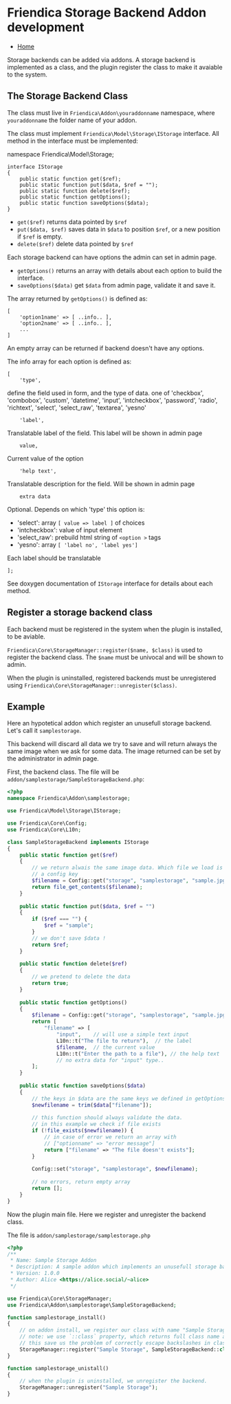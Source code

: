 Friendica Storage Backend Addon development
===========================================

* [Home](help)

Storage backends can be added via addons.
A storage backend is implemented as a class, and the plugin register the class to make it avaiable to the system.

## The Storage Backend Class

The class must live in `Friendica\Addon\youraddonname` namespace, where `youraddonname` the folder name of your addon.

The class must implement `Friendica\Model\Storage\IStorage` interface. All method in the interface must be implemented:

namespace Friendica\Model\Storage;

	interface IStorage
	{
		public static function get($ref);
		public static function put($data, $ref = "");
		public static function delete($ref);
		public static function getOptions();
		public static function saveOptions($data);
	}

- `get($ref)` returns data pointed by `$ref`
- `put($data, $ref)` saves data in `$data` to position `$ref`, or a new position if `$ref` is empty.
- `delete($ref)` delete data pointed by `$ref`

Each storage backend can have options the admin can set in admin page.

- `getOptions()` returns an array with details about each option to build the interface.
- `saveOptions($data)` get `$data` from admin page, validate it and save it.

The array returned by `getOptions()` is defined as:

	[
		'option1name' => [ ..info.. ],
		'option2name' => [ ..info.. ],
		...
	]

An empty array can be returned if backend doesn't have any options.

The info array for each option is defined as:

	[
		'type',

define the field used in form, and the type of data.
one of 'checkbox', 'combobox', 'custom', 'datetime', 'input', 'intcheckbox', 'password', 'radio', 'richtext', 'select', 'select_raw', 'textarea', 'yesno'

		'label',

Translatable label of the field. This label will be shown in admin page

		value,

Current value of the option

		'help text',

Translatable description for the field. Will be shown in admin page

		extra data

Optional. Depends on which 'type' this option is:

- 'select': array `[ value => label ]` of choices
- 'intcheckbox': value of input element
- 'select_raw': prebuild html string of `<option >` tags
- 'yesno': array `[ 'label no', 'label yes']`

Each label should be translatable

	];


See doxygen documentation of `IStorage` interface for details about each method.

## Register a storage backend class

Each backend must be registered in the system when the plugin is installed, to be aviable.

`Friendica\Core\StorageManager::register($name, $class)` is used to register the backend class.
The `$name` must be univocal and will be shown to admin.

When the plugin is uninstalled, registered backends must be unregistered using
`Friendica\Core\StorageManager::unregister($class)`.

## Example

Here an hypotetical addon which register an unusefull storage backend.
Let's call it `samplestorage`.

This backend will discard all data we try to save and will return always the same image when we ask for some data.
The image returned can be set by the administrator in admin page.

First, the backend class.
The file will be `addon/samplestorage/SampleStorageBackend.php`:

```php
<?php
namespace Friendica\Addon\samplestorage;

use Friendica\Model\Storage\IStorage;

use Friendica\Core\Config;
use Friendica\Core\L10n;

class SampleStorageBackend implements IStorage
{
	public static function get($ref)
	{
		// we return alwais the same image data. Which file we load is defined by
		// a config key
		$filename = Config::get("storage", "samplestorage", "sample.jpg");
		return file_get_contents($filename);
	}
	
	public static function put($data, $ref = "")
	{
		if ($ref === "") {
			$ref = "sample";
		}
		// we don't save $data !
		return $ref;
	}
	
	public static function delete($ref)
	{
		// we pretend to delete the data
		return true;
	}
	
	public static function getOptions()
	{
		$filename = Config::get("storage", "samplestorage", "sample.jpg");
		return [
			"filename" => [
				"input",	// will use a simple text input
				L10n::t("The file to return"),	// the label
				$filename,	// the current value
				L10n::t("Enter the path to a file"), // the help text
				// no extra data for "input" type..
		];
	}
	
	public static function saveOptions($data)
	{
		// the keys in $data are the same keys we defined in getOptions()
		$newfilename = trim($data["filename"]);
		
		// this function should always validate the data.
		// in this example we check if file exists
		if (!file_exists($newfilename)) {
			// in case of error we return an array with
			// ["optionname" => "error message"]
			return ["filename" => "The file doesn't exists"];
		}
		
		Config::set("storage", "samplestorage", $newfilename);
		
		// no errors, return empty array
		return [];
	}
}
```

Now the plugin main file. Here we register and unregister the backend class.

The file is `addon/samplestorage/samplestorage.php`

```php
<?php
/**
 * Name: Sample Storage Addon
 * Description: A sample addon which implements an unusefull storage backend
 * Version: 1.0.0
 * Author: Alice <https://alice.social/~alice>
 */

use Friendica\Core\StorageManager;
use Friendica\Addon\samplestorage\SampleStorageBackend;

function samplestorage_install()
{
	// on addon install, we register our class with name "Sample Storage".
	// note: we use `::class` property, which returns full class name as string
	// this save us the problem of correctly escape backslashes in class name
	StorageManager::register("Sample Storage", SampleStorageBackend::class);
}

function samplestorage_unistall()
{
	// when the plugin is uninstalled, we unregister the backend.
	StorageManager::unregister("Sample Storage");
}





